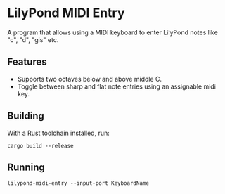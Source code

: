 # LilyPond MIDI Entry

A program that allows using a MIDI keyboard to enter LilyPond notes like "c", "d", "gis" etc.

## Features

- Supports two octaves below and above middle C.
- Toggle between sharp and flat note entries using an assignable midi key.

## Building

With a Rust toolchain installed, run:

```
cargo build --release
```

## Running

```
lilypond-midi-entry --input-port KeyboardName
```
